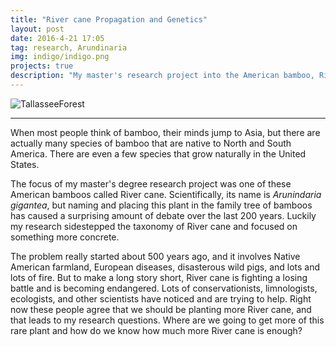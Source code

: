```yaml
---
title: "River cane Propagation and Genetics"
layout: post
date: 2016-4-21 17:05
tag: research, Arundinaria
img: indigo/indigo.png
projects: true
description: "My master's research project into the American bamboo, River cane, including tissue culture and population gentics"
---
```


![TallasseeForest](https://github.com/rajewski/rajewski.github.io/raw/master/assets/images/Tallassee%20Initial%20Hike%208.jpg)

---
When most people think of bamboo, their minds jump to Asia, but there are actually many species of bamboo that are native to North and South America. There are even a few species that grow naturally in the United States.

The focus of my master's degree research project was one of these American bamboos called River cane. Scientifically, its name is <em>Arunindaria gigantea</em>, but naming and placing this plant in the family tree of bamboos has caused a surprising amount of debate over the last 200 years. Luckily my research sidestepped the taxonomy of River cane and focused on something more concrete.

The problem really started about 500 years ago, and it involves Native American farmland, European diseases, disasterous wild pigs, and lots and lots of fire. But to make a long story short, River cane is fighting a losing battle and is becoming endangered. Lots of conservationists, limnologists, ecologists, and other scientists have noticed and are trying to help. Right now these people agree that we should be planting more River cane, and that leads to my research questions. Where are we going to get more of this rare plant and how do we know how much more River cane is enough?
